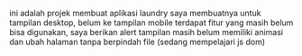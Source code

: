 ini adalah projek membuat aplikasi laundry
saya membuatnya untuk tampilan desktop, belum ke tampilan mobile
terdapat fitur yang masih belum bisa digunakan, saya berikan alert
tampilan masih belum memiliki animasi dan ubah halaman tanpa berpindah file (sedang mempelajari js dom)
